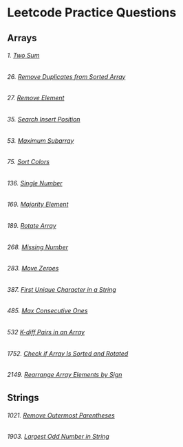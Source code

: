 # Leetcode Practice Questions

## Arrays

###### 1. [Two Sum](https://leetcode.com/problems/two-sum/)

###### 26. [Remove Duplicates from Sorted Array](https://leetcode.com/problems/remove-duplicates-from-sorted-array/)

###### 27. [Remove Element](https://leetcode.com/problems/remove-element/)

###### 35. [Search Insert Position](https://leetcode.com/problems/search-insert-position/)

###### 53. [Maximum Subarray](https://leetcode.com/problems/maximum-subarray/)

###### 75. [Sort Colors](https://leetcode.com/problems/sort-colors/)

###### 136. [Single Number](https://leetcode.com/problems/single-number/)

###### 169. [Majority Element](https://leetcode.com/problems/majority-element/)

###### 189. [Rotate Array](https://leetcode.com/problems/rotate-array/)

###### 268. [Missing Number](https://leetcode.com/problems/missing-number/)

###### 283. [Move Zeroes](https://leetcode.com/problems/move-zeroes/)

###### 387. [First Unique Character in a String](https://leetcode.com/problems/first-unique-character-in-a-string/)

###### 485. [Max Consecutive Ones](https://leetcode.com/problems/max-consecutive-ones/)

###### 532 [K-diff Pairs in an Array](https://leetcode.com/problems/k-diff-pairs-in-an-array/)

###### 1752. [Check if Array Is Sorted and Rotated](https://leetcode.com/problems/check-if-array-is-sorted-and-rotated/)

###### 2149. [Rearrange Array Elements by Sign](https://leetcode.com/problems/rearrange-array-elements-by-sign/)


## Strings

###### 1021. [Remove Outermost Parentheses](https://leetcode.com/problems/remove-outermost-parentheses/)

###### 1903. [Largest Odd Number in String](https://leetcode.com/problems/largest-odd-number-in-string/)


